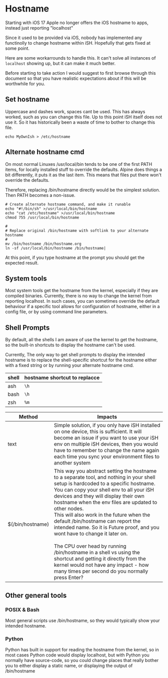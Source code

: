 # Hostname

Starting with iOS 17 Apple no longer offers the iOS hostname to apps, instead just reporting "localhost"

Since it used to be provided via iOS, nobody has implemented any functinolly to change hostname within iSH. Hopefully that gets fixed at some point.

Here are some workarrounds to handle this. It can't solve all instances of `localhost` showing up, but it can make it much better.

Before starting to take action I would suggest to first browse through this document so that you have realistic expectations about if this will be worthwhile for you.

## Set hostname

Uppercase and dashes work, spaces cant be used. This has always worked, such as you can change this file. Up to this point iSH itself does not use it. So it has historically been a waste of time to bother to change this file.

``` shell
echo MyOwnIsh > /etc/hostname
```

## Alternate hostname cmd

On most normal Linuxes /usr/local/bin tends to be one of the first PATH items, for locally installed stuff to override the defaults. Alpine does things a bit differently, it puts it as the last item. This means that files put there won't override the defaults.

Therefore, replacing /bin/hostname directly would be the simplest solution. Then PATH becomes a non-issue.

``` shell
# Create alternate hostname command, and make it runable
echo "#!/bin/sh" >/usr/local/bin/hostname
echo "cat /etc/hostname" >/usr/local/bin/hostname
chmod 755 /usr/local/bin/hostname

#
# Replace original /bin/hostname with softlink to your alternate hostname
#
mv /bin/hostname /bin/hostname.org
ln -sf /usr/local/bin/hostname /bin/hostname|
```

At this point, if you type hostname at the prompt you should get the expected result.

## System tools

Most system tools get the hostname from the kernel, especially if they are compiled binaries. Currently, there is no way to change the kernel from reporting localhost.
In such cases, you can sometimes override the default behaviour if a specific tool allows for configuration of hostname, either in a config file, or by using command line parameters.

## Shell Prompts

By default, all the shells I am aware of use the kernel to get the hostname, so the built-in shortcuts to display the hostname can't be used.

Currently, The only way to get shell prompts to display the intended hostname is to replace the shell-specific shortcut for the hostname either with a fixed string or by running your alternate hostname cmd.

shell | hostname shortcut to replacce
-|-
ash | `\h`
bash | `\h`
zsh  | `%m`

Method | Impacts
-|-
text | Simple solution, if you only have iSH installed on one device, this is sufficient. It will become an issue if you want to use your iSH env on multiple iSH devices, then you would have to remember to change the name again each time you sync your environment files to another system
$(/bin/hostname) | This way you abstract setting the hostname to a separate tool, and nothing in your shell setup is hardcoded to a specific hostname. You can copy your shell env to all your iSH devices and they will display their own hostname when the env files are updated to other nodes.<br> This will also work in the future when the default /bin/hostname can report the intended name. So it is Future proof, and you wont have to change it later on.<br><br> The CPU over head by running /bin/hostname in a shell vs using the shortcut and getting it directly from the kernel would not have any impact - how many times per second do you normally press Enter?

## Other general tools

### POSIX & Bash

Most general scripts use /bin/hostname, so they would typically show your intended hostname.

### Python

Python has built in support for reading the hostname from the kernel, so in most cases Python code would display localhost, but with Python you normally have source-code, so you could change places that really bother you to either display a static name, or displaying the output of /bin/hostname
